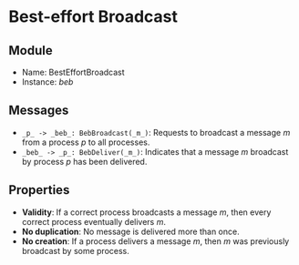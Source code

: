 # Best-effort Broadcast

## Module
 - Name: BestEffortBroadcast
 - Instance: _beb_

## Messages
 - `_p_ -> _beb_: BebBroadcast(_m_)`: Requests to broadcast a message _m_ from a process _p_ to all processes.
 - `_beb_ -> _p_: BebDeliver(_m_)`: Indicates that a message _m_ broadcast by process _p_ has been delivered.

## Properties
 - **Validity**: If a correct process broadcasts a message _m_, then every correct process eventually delivers _m_.
 - **No duplication**: No message is delivered more than once.
 - **No creation**: If a process delivers a message _m_, then _m_ was previously broadcast by some process.